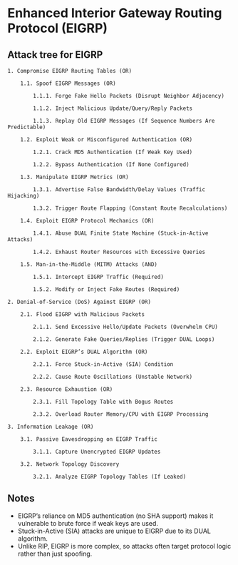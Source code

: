 # Enhanced Interior Gateway Routing Protocol (EIGRP)

## Attack tree for EIGRP

```text
1. Compromise EIGRP Routing Tables (OR)

    1.1. Spoof EIGRP Messages (OR)

        1.1.1. Forge Fake Hello Packets (Disrupt Neighbor Adjacency)

        1.1.2. Inject Malicious Update/Query/Reply Packets

        1.1.3. Replay Old EIGRP Messages (If Sequence Numbers Are Predictable)

    1.2. Exploit Weak or Misconfigured Authentication (OR)

        1.2.1. Crack MD5 Authentication (If Weak Key Used)

        1.2.2. Bypass Authentication (If None Configured)

    1.3. Manipulate EIGRP Metrics (OR)

        1.3.1. Advertise False Bandwidth/Delay Values (Traffic Hijacking)

        1.3.2. Trigger Route Flapping (Constant Route Recalculations)

    1.4. Exploit EIGRP Protocol Mechanics (OR)

        1.4.1. Abuse DUAL Finite State Machine (Stuck-in-Active Attacks)

        1.4.2. Exhaust Router Resources with Excessive Queries

    1.5. Man-in-the-Middle (MITM) Attacks (AND)

        1.5.1. Intercept EIGRP Traffic (Required)

        1.5.2. Modify or Inject Fake Routes (Required)

2. Denial-of-Service (DoS) Against EIGRP (OR)

    2.1. Flood EIGRP with Malicious Packets

        2.1.1. Send Excessive Hello/Update Packets (Overwhelm CPU)

        2.1.2. Generate Fake Queries/Replies (Trigger DUAL Loops)

    2.2. Exploit EIGRP’s DUAL Algorithm (OR)

        2.2.1. Force Stuck-in-Active (SIA) Condition

        2.2.2. Cause Route Oscillations (Unstable Network)

    2.3. Resource Exhaustion (OR)

        2.3.1. Fill Topology Table with Bogus Routes

        2.3.2. Overload Router Memory/CPU with EIGRP Processing

3. Information Leakage (OR)

    3.1. Passive Eavesdropping on EIGRP Traffic

        3.1.1. Capture Unencrypted EIGRP Updates

    3.2. Network Topology Discovery

        3.2.1. Analyze EIGRP Topology Tables (If Leaked)
```

## Notes

* EIGRP’s reliance on MD5 authentication (no SHA support) makes it vulnerable to brute force if weak keys are used.
* Stuck-in-Active (SIA) attacks are unique to EIGRP due to its DUAL algorithm.
* Unlike RIP, EIGRP is more complex, so attacks often target protocol logic rather than just spoofing.


